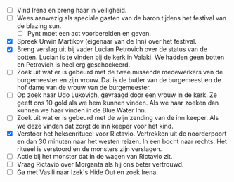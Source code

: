 * [ ] Vind Irena en breng haar in veiligheid.
* [ ] Wees aanwezig als speciale gasten van de baron tijdens het festival van de blazing sun.
	* [ ] Pynt moet een act voorbereiden en geven.
* [x] Spreek Urwin Martikov (eigenaar van de Inn) over het festival.
* [x] Breng verslag uit bij vader Lucian Petrovich over de status van de botten. Lucian is te vinden bij de kerk in Valaki. We hadden geen botten en Petrovich is heel erg geschockeerd.
* [ ] Zoek uit wat er is gebeurd met de twee missende medewerkers van de burgemeester en zijn vrouw. Dat is de butler van de burgemeest en de hof dame van de vrouw van de burgemeester.
* [ ] Op zoek naar Udo Lukovich, gevraagd door een vrouw in de kerk. Ze geeft ons 10 gold als we hem kunnen vinden. Als we haar zoeken dan kunnen we haar vinden in de Blue Water Inn.
* [ ] Zoek uit wat er is gebeurd met de wijn zending van de inn keeper. Als we deze vinden dat zorgt de inn keeper voor het kind.
* [x] Verstoor het heksenritueel voor Rictavio. Vertrekken uit de noorderpoort en dan 30 minuten naar het westen reizen. In een bocht naar rechts. Het ritueel is verstoord en de monsters zijn verslagen.
* [ ] Actie bij het monster dat in de wagen van Rictavio zit.
* [ ] Vraag Rictavio over Morganta als hij ons beter vertrouwd.
* [ ] Ga met Vasili naar Izek's Hide Out en zoek Irena.